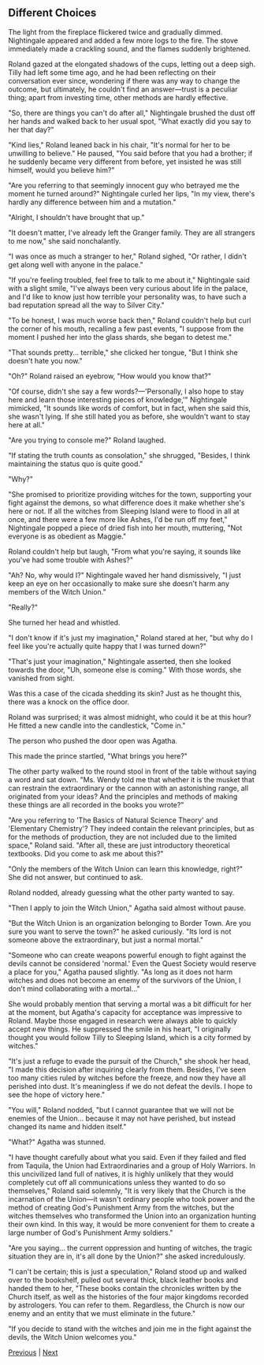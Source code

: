 ## Different Choices
The light from the fireplace flickered twice and gradually dimmed. Nightingale appeared and added a few more logs to the fire. The stove immediately made a crackling sound, and the flames suddenly brightened.



Roland gazed at the elongated shadows of the cups, letting out a deep sigh. Tilly had left some time ago, and he had been reflecting on their conversation ever since, wondering if there was any way to change the outcome, but ultimately, he couldn't find an answer—trust is a peculiar thing; apart from investing time, other methods are hardly effective.



"So, there are things you can't do after all," Nightingale brushed the dust off her hands and walked back to her usual spot, "What exactly did you say to her that day?"



"Kind lies," Roland leaned back in his chair, "It's normal for her to be unwilling to believe." He paused, "You said before that you had a brother; if he suddenly became very different from before, yet insisted he was still himself, would you believe him?"



"Are you referring to that seemingly innocent guy who betrayed me the moment he turned around?" Nightingale curled her lips, "In my view, there's hardly any difference between him and a mutation."



"Alright, I shouldn't have brought that up."



"It doesn't matter, I've already left the Granger family. They are all strangers to me now," she said nonchalantly.



"I was once as much a stranger to her," Roland sighed, "Or rather, I didn't get along well with anyone in the palace."



"If you're feeling troubled, feel free to talk to me about it," Nightingale said with a slight smile, "I've always been very curious about life in the palace, and I'd like to know just how terrible your personality was, to have such a bad reputation spread all the way to Silver City."



"To be honest, I was much worse back then," Roland couldn't help but curl the corner of his mouth, recalling a few past events, "I suppose from the moment I pushed her into the glass shards, she began to detest me."

"That sounds pretty... terrible," she clicked her tongue, "But I think she doesn't hate you now."

"Oh?" Roland raised an eyebrow, "How would you know that?"

"Of course, didn't she say a few words?—'Personally, I also hope to stay here and learn those interesting pieces of knowledge,'" Nightingale mimicked, "It sounds like words of comfort, but in fact, when she said this, she wasn't lying. If she still hated you as before, she wouldn't want to stay here at all."

"Are you trying to console me?" Roland laughed.

"If stating the truth counts as consolation," she shrugged, "Besides, I think maintaining the status quo is quite good."

"Why?"

"She promised to prioritize providing witches for the town, supporting your fight against the demons, so what difference does it make whether she's here or not. If all the witches from Sleeping Island were to flood in all at once, and there were a few more like Ashes, I'd be run off my feet," Nightingale popped a piece of dried fish into her mouth, muttering, "Not everyone is as obedient as Maggie."

Roland couldn't help but laugh, "From what you're saying, it sounds like you've had some trouble with Ashes?"



"Ah? No, why would I?" Nightingale waved her hand dismissively, "I just keep an eye on her occasionally to make sure she doesn't harm any members of the Witch Union."

"Really?"

She turned her head and whistled.

"I don't know if it's just my imagination," Roland stared at her, "but why do I feel like you're actually quite happy that I was turned down?"

"That's just your imagination," Nightingale asserted, then she looked towards the door, "Uh, someone else is coming." With those words, she vanished from sight.

Was this a case of the cicada shedding its skin? Just as he thought this, there was a knock on the office door.

Roland was surprised; it was almost midnight, who could it be at this hour? He fitted a new candle into the candlestick, "Come in."

The person who pushed the door open was Agatha.

This made the prince startled, "What brings you here?"



The other party walked to the round stool in front of the table without saying a word and sat down. "Ms. Wendy told me that whether it is the musket that can restrain the extraordinary or the cannon with an astonishing range, all originated from your ideas? And the principles and methods of making these things are all recorded in the books you wrote?"



"Are you referring to 'The Basics of Natural Science Theory' and 'Elementary Chemistry'? They indeed contain the relevant principles, but as for the methods of production, they are not included due to the limited space," Roland said. "After all, these are just introductory theoretical textbooks. Did you come to ask me about this?"



"Only the members of the Witch Union can learn this knowledge, right?" She did not answer, but continued to ask.



Roland nodded, already guessing what the other party wanted to say.



"Then I apply to join the Witch Union," Agatha said almost without pause.



"But the Witch Union is an organization belonging to Border Town. Are you sure you want to serve the town?" he asked curiously. "Its lord is not someone above the extraordinary, but just a normal mortal."



"Someone who can create weapons powerful enough to fight against the devils cannot be considered 'normal.' Even the Quest Society would reserve a place for you," Agatha paused slightly. "As long as it does not harm witches and does not become an enemy of the survivors of the Union, I don't mind collaborating with a mortal..."



She would probably mention that serving a mortal was a bit difficult for her at the moment, but Agatha's capacity for acceptance was impressive to Roland. Maybe those engaged in research were always able to quickly accept new things. He suppressed the smile in his heart, "I originally thought you would follow Tilly to Sleeping Island, which is a city formed by witches."



"It's just a refuge to evade the pursuit of the Church," she shook her head, "I made this decision after inquiring clearly from them. Besides, I've seen too many cities ruled by witches before the freeze, and now they have all perished into dust. It's meaningless if we do not defeat the devils. I hope to see the hope of victory here."



"You will," Roland nodded, "but I cannot guarantee that we will not be enemies of the Union... because it may not have perished, but instead changed its name and hidden itself."

"What?" Agatha was stunned.

"I have thought carefully about what you said. Even if they failed and fled from Taquila, the Union had Extraordinaries and a group of Holy Warriors. In this uncivilized land full of natives, it is highly unlikely that they would completely cut off all communications unless they wanted to do so themselves," Roland said solemnly, "It is very likely that the Church is the incarnation of the Union—it wasn't ordinary people who took power and the method of creating God's Punishment Army from the witches, but the witches themselves who transformed the Union into an organization hunting their own kind. In this way, it would be more convenient for them to create a large number of God's Punishment Army soldiers."

"Are you saying... the current oppression and hunting of witches, the tragic situation they are in, it's all done by the Union?" she asked incredulously.

"I can't be certain; this is just a speculation," Roland stood up and walked over to the bookshelf, pulled out several thick, black leather books and handed them to her, "These books contain the chronicles written by the Church itself, as well as the histories of the four major kingdoms recorded by astrologers. You can refer to them. Regardless, the Church is now our enemy and an entity that we must eliminate in the future."

"If you decide to stand with the witches and join me in the fight against the devils, the Witch Union welcomes you."





[Previous](CH0358.md) | [Next](CH0360.md)
